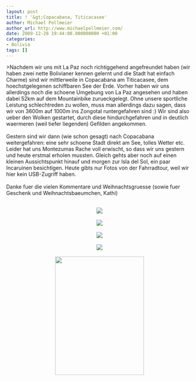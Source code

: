 ```yaml
---
layout: post
title: ! '&gt;Copacabana, Titicacasee'
author: Michael Pollmeier
author_url: http://www.michaelpollmeier.com/
date: 2009-12-28 19:44:00.000000000 +01:00
categories:
- Bolivia
tags: []
---
```

&gt;Nachdem wir uns mit La Paz noch richtiggehend angefreundet haben (wir haben zwei nette Bolivianer kennen gelernt und die Stadt hat einfach Charme) sind wir mittlerweile in Copacabana am Titicacasee, dem hoechstgelegenen schiffbaren See der Erde. Vorher haben wir uns allerdings noch die schoene Umgebung von La Paz angesehen und haben dabei 52km auf dem Mountainbike zurueckgelegt. Ohne unsere sportliche Leistung schlechtreden zu wollen, muss man allerdings dazu sagen, dass wir von 3600m auf 1000m ins Zongotal runtergefahren sind :) Wir sind also ueber den Wolken gestartet, durch diese hindurchgefahren und in deutlich waermeren (weil tiefer liegenden) Gefilden angekommen. <br /><br />Gestern sind wir dann (wie schon gesagt) nach Copacabana weitergefahren: eine sehr schoene Stadt direkt am See, tolles Wetter etc. Leider hat uns Montezumas Rache voll erwischt, so dass wir uns gestern und heute erstmal erholen mussten. Gleich gehts aber noch auf einen kleinen Aussichtspunkt hinauf und morgen zur Isla del Sol, ein paar Incaruinen besichtigen. Heute gibts nur Fotos von der Fahrradtour, weil wir hier kein USB-Zugriff haben. <br /><br />Danke fuer die vielen Kommentare und Weihnachtsgruesse (sowie fuer Geschenk und Weihnachtsbaeumchen, Kathi)<br /><br /><div class="separator" style="clear: both;text-align: center"><a href="http://3.bp.blogspot.com/_Cn09t_zdEjY/SzkJnLgjufI/AAAAAAAAAHg/UQ2X-oSl3Ow/s1600-h/Imagen+001.jpg"><img border="0" src="http://3.bp.blogspot.com/_Cn09t_zdEjY/SzkJnLgjufI/AAAAAAAAAHg/UQ2X-oSl3Ow/s400/Imagen+001.jpg" /></a><br /></div><div class="separator" style="clear: both;text-align: center"><br /></div><div class="separator" style="clear: both;text-align: center"><a href="http://2.bp.blogspot.com/_Cn09t_zdEjY/SzkJpF5iqYI/AAAAAAAAAHo/zCjGblskKNw/s1600-h/Imagen+024.jpg"><img border="0" src="http://2.bp.blogspot.com/_Cn09t_zdEjY/SzkJpF5iqYI/AAAAAAAAAHo/zCjGblskKNw/s400/Imagen+024.jpg" /></a><br /></div><div class="separator" style="clear: both;text-align: center"><br /></div><div class="separator" style="clear: both;text-align: center"><a href="http://2.bp.blogspot.com/_Cn09t_zdEjY/SzkJqS6Vk9I/AAAAAAAAAHw/bcNKuaJcgDA/s1600-h/Imagen+068.jpg"><img border="0" src="http://2.bp.blogspot.com/_Cn09t_zdEjY/SzkJqS6Vk9I/AAAAAAAAAHw/bcNKuaJcgDA/s400/Imagen+068.jpg" /></a><br /></div><div class="separator" style="clear: both;text-align: center"><br /></div><div class="separator" style="clear: both;text-align: center"><a href="http://2.bp.blogspot.com/_Cn09t_zdEjY/SzkJsrUYdKI/AAAAAAAAAH4/GN5HcS9aeZI/s1600-h/Imagen+092.jpg"><img border="0" src="http://2.bp.blogspot.com/_Cn09t_zdEjY/SzkJsrUYdKI/AAAAAAAAAH4/GN5HcS9aeZI/s320/Imagen+092.jpg" /></a><br /></div><div class="separator" style="clear: both;text-align: center"><br /></div><div class="separator" style="clear: both;text-align: center"><a href="http://3.bp.blogspot.com/_Cn09t_zdEjY/SzkJvE2zwXI/AAAAAAAAAIA/kUmj7LE47yg/s1600-h/Imagen+106.jpg"><img border="0" height="320" src="http://3.bp.blogspot.com/_Cn09t_zdEjY/SzkJvE2zwXI/AAAAAAAAAIA/kUmj7LE47yg/s320/Imagen+106.jpg" width="240" /></a><br /></div>
